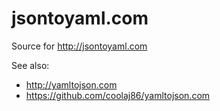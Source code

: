 jsontoyaml.com
==============

Source for <http://jsontoyaml.com>

See also:

  * <http://yamltojson.com>
  * <https://github.com/coolaj86/yamltojson.com>
